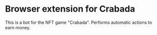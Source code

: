 # Browser extension for Crabada
This is a bot for the NFT game "Crabada".
Performs automatic actions to earn money.
